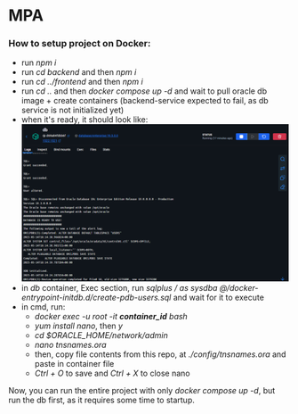 # MPA

### How to setup project on Docker:
- run _npm i_
- run _cd backend_ and then _npm i_
- run _cd ../frontend_ and then _npm i_
- run _cd .._ and then _docker compose up -d_ and wait to pull oracle db image + create containers (backend-service expected to fail, as db service is not initialized yet)
- when it's ready, it should look like:
    ![db-ready](/img/db-ready.png)
- in _db_ container, Exec section, run _sqlplus / as sysdba @/docker-entrypoint-initdb.d/create-pdb-users.sql_ and wait for it to execute
- in cmd, run:
  - _docker exec -u root -it **container_id** bash_
  - _yum install nano_, then _y_
  - _cd $ORACLE_HOME/network/admin_
  - _nano tnsnames.ora_
  - then, copy file contents from this repo, at _./config/tnsnames.ora_ and paste in container file
  - _Ctrl + O_ to save and _Ctrl + X_ to close nano

Now, you can run the entire project with only _docker compose up -d_, but run the db first, as it requires some time to startup.
